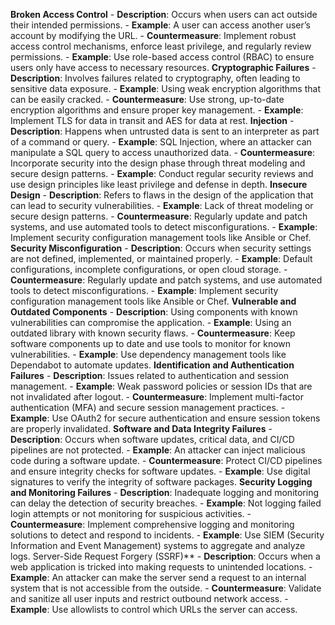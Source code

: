 **Broken Access Control**
    - **Description**: Occurs when users can act outside their intended permissions.
    - **Example**: A user can access another user’s account by modifying the URL.
    - **Countermeasure**: Implement robust access control mechanisms, enforce least privilege, and regularly review permissions.
	- **Example**: Use role-based access control (RBAC) to ensure users only have access to necessary resources.
**Cryptographic Failures**
    - **Description**: Involves failures related to cryptography, often leading to sensitive data exposure.
    - **Example**: Using weak encryption algorithms that can be easily cracked.
    - **Countermeasure**: Use strong, up-to-date encryption algorithms and ensure proper key management.
	- **Example**: Implement TLS for data in transit and AES for data at rest.
**Injection**
    - **Description**: Happens when untrusted data is sent to an interpreter as part of a command or query.
    - **Example**: SQL Injection, where an attacker can manipulate a SQL query to access unauthorized data.
    - **Countermeasure**: Incorporate security into the design phase through threat modeling and secure design patterns.
	- **Example**: Conduct regular security reviews and use design principles like least privilege and defense in depth.
**Insecure Design**
    - **Description**: Refers to flaws in the design of the application that can lead to security vulnerabilities.
    - **Example**: Lack of threat modeling or secure design patterns.
    - **Countermeasure**: Regularly update and patch systems, and use automated tools to detect misconfigurations.
	- **Example**: Implement security configuration management tools like Ansible or Chef.
**Security Misconfiguration**
    - **Description**: Occurs when security settings are not defined, implemented, or maintained properly.
    - **Example**: Default configurations, incomplete configurations, or open cloud storage.
    - **Countermeasure**: Regularly update and patch systems, and use automated tools to detect misconfigurations.
	- **Example**: Implement security configuration management tools like Ansible or Chef.
**Vulnerable and Outdated Components**
    - **Description**: Using components with known vulnerabilities can compromise the application.
    - **Example**: Using an outdated library with known security flaws.
    - **Countermeasure**: Keep software components up to date and use tools to monitor for known vulnerabilities.
	- **Example**: Use dependency management tools like Dependabot to automate updates.
**Identification and Authentication Failures**
    - **Description**: Issues related to authentication and session management.
    - **Example**: Weak password policies or session IDs that are not invalidated after logout.
    - **Countermeasure**: Implement multi-factor authentication (MFA) and secure session management practices.
	- **Example**: Use OAuth2 for secure authentication and ensure session tokens are properly invalidated.
**Software and Data Integrity Failures**
    - **Description**: Occurs when software updates, critical data, and CI/CD pipelines are not protected.
    - **Example**: An attacker can inject malicious code during a software update.
    - **Countermeasure**: Protect CI/CD pipelines and ensure integrity checks for software updates.
	- **Example**: Use digital signatures to verify the integrity of software packages.
**Security Logging and Monitoring Failures**
    - **Description**: Inadequate logging and monitoring can delay the detection of security breaches.
    - **Example**: Not logging failed login attempts or not monitoring for suspicious activities.
    - **Countermeasure**: Implement comprehensive logging and monitoring solutions to detect and respond to incidents.
	- **Example**: Use SIEM (Security Information and Event Management) systems to aggregate and analyze logs.
Server-Side Request Forgery (SSRF)**
    - **Description**: Occurs when a web application is tricked into making requests to unintended locations.
    - **Example**: An attacker can make the server send a request to an internal system that is not accessible from the outside.
    - **Countermeasure**: Validate and sanitize all user inputs and restrict outbound network access.
	- **Example**: Use allowlists to control which URLs the server can access.